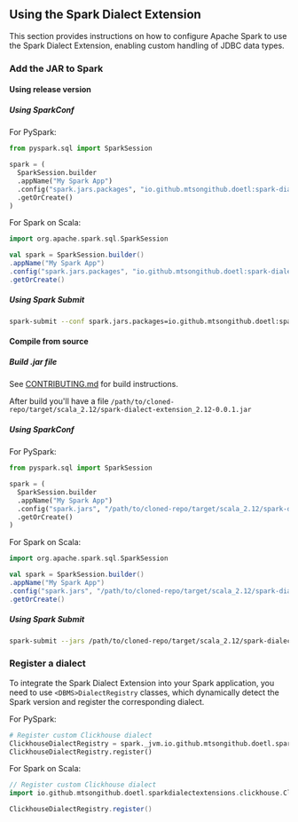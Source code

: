 ## Using the Spark Dialect Extension

This section provides instructions on how to configure Apache Spark to use the Spark Dialect Extension, enabling custom handling of JDBC data types.

### Add the JAR to Spark

#### Using release version

##### Using SparkConf

For PySpark:

```python
from pyspark.sql import SparkSession

spark = (
  SparkSession.builder
  .appName("My Spark App")
  .config("spark.jars.packages", "io.github.mtsongithub.doetl:spark-dialect-extension_2.12:0.0.1")
  .getOrCreate()
)
```

For Spark on Scala:

```scala
import org.apache.spark.sql.SparkSession

val spark = SparkSession.builder()
.appName("My Spark App")
.config("spark.jars.packages", "io.github.mtsongithub.doetl:spark-dialect-extension_2.12:0.0.1")
.getOrCreate()
```

##### Using Spark Submit

```bash
spark-submit --conf spark.jars.packages=io.github.mtsongithub.doetl:spark-dialect-extension_2.12:0.0.1
```

#### Compile from source

##### Build .jar file

See [CONTRIBUTING.md](../CONTRIBUTING.md) for build instructions.

After build you'll have a file `/path/to/cloned-repo/target/scala_2.12/spark-dialect-extension_2.12-0.0.1.jar`

##### Using SparkConf

For PySpark:

```python
from pyspark.sql import SparkSession

spark = (
  SparkSession.builder
  .appName("My Spark App")
  .config("spark.jars", "/path/to/cloned-repo/target/scala_2.12/spark-dialect-extension_2.12-0.0.1.jar")
  .getOrCreate()
)
```

For Spark on Scala:

```scala
import org.apache.spark.sql.SparkSession

val spark = SparkSession.builder()
.appName("My Spark App")
.config("spark.jars", "/path/to/cloned-repo/target/scala_2.12/spark-dialect-extension_2.12-0.0.1.jar")
.getOrCreate()
```

##### Using Spark Submit

```bash
spark-submit --jars /path/to/cloned-repo/target/scala_2.12/spark-dialect-extension_2.12-0.0.1.jar
```

### Register a dialect

To integrate the Spark Dialect Extension into your Spark application, you need to use ``<DBMS>DialectRegistry`` classes, which dynamically detect the Spark version and register the corresponding dialect.

For PySpark:

```python
# Register custom Clickhouse dialect
ClickhouseDialectRegistry = spark._jvm.io.github.mtsongithub.doetl.sparkdialectextensions.clickhouse.ClickhouseDialectRegistry
ClickhouseDialectRegistry.register()
```

For Spark on Scala:
```scala
// Register custom Clickhouse dialect
import io.github.mtsongithub.doetl.sparkdialectextensions.clickhouse.ClickhouseDialectRegistry

ClickhouseDialectRegistry.register()
```
